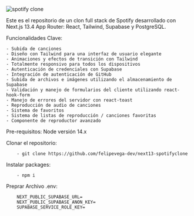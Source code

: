 ![spotify clone](https://github.com/felipevega-dev/next13-spotifyclone/assets/86897009/45101a86-02cb-42a7-993a-15ad68485034)

Este es el repositorio de un clon full stack de Spotify desarrollado con Next.js 13.4 App Router: 
React, Tailwind, Supabase y PostgreSQL.

Funcionalidades Clave:

	- Subida de canciones
	- Diseño con Tailwind para una interfaz de usuario elegante
	- Animaciones y efectos de transición con Tailwind
	- Totalmente responsivo para todos los dispositivos
	- Autenticación de credenciales con Supabase
	- Integración de autenticación de GitHub
	- Subida de archivos e imágenes utilizando el almacenamiento de Supabase
	- Validación y manejo de formularios del cliente utilizando react-hook-form
	- Manejo de errores del servidor con react-toast
	- Reproducción de audio de canciones
	- Sistema de favoritos
	- Sistema de listas de reproducción / canciones favoritas
	- Componente de reproductor avanzado
	
Pre-requisitos: Node versión 14.x

Clonar el repositorio:

		- git clone https://github.com/felipevega-dev/next13-spotifyclone
Instalar packages:

		- npm i
	
Preprar Archivo .env:

		NEXT_PUBLIC_SUPABASE_URL=
		NEXT_PUBLIC_SUPABASE_ANON_KEY=
		SUPABASE_SERVICE_ROLE_KEY=
